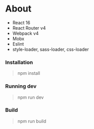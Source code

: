 # About 

* React 16
* React Router v4
* Webpack v4
* Mobx
* Eslint
* style-loader, sass-loader, css-loader


### Installation

> npm install

### Running dev

> npm run dev

### Build

> npm run build

